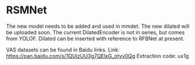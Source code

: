 # RSMNet
The new model needs to be added and used in mmdet. The new dilated will be uploaded soon. The current DilatedEncoder is not in series, but comes from YOLOF. Dilated can be inserted with reference to RFBNet at present.

VAS datasets can be found in Baidu links. Link: https://pan.baidu.com/s/1QUjzUU3g7QElxG_otyv0Qg 
Extraction code: ux1g 



